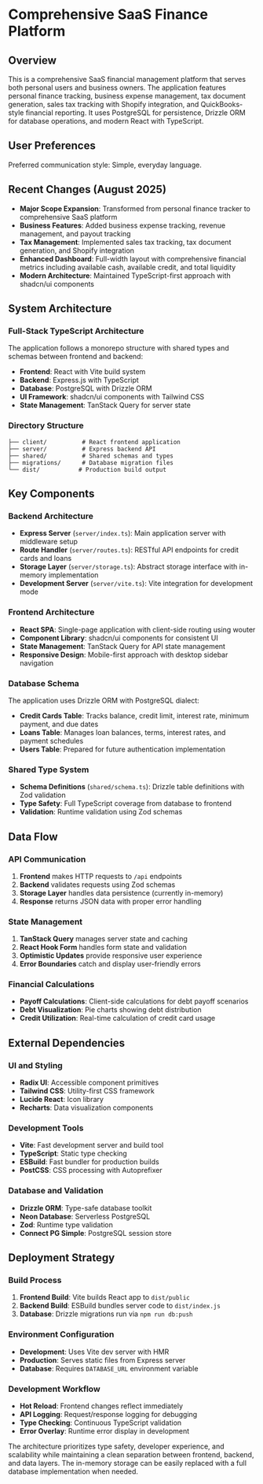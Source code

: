 # Comprehensive SaaS Finance Platform

## Overview

This is a comprehensive SaaS financial management platform that serves both personal users and business owners. The application features personal finance tracking, business expense management, tax document generation, sales tax tracking with Shopify integration, and QuickBooks-style financial reporting. It uses PostgreSQL for persistence, Drizzle ORM for database operations, and modern React with TypeScript.

## User Preferences

Preferred communication style: Simple, everyday language.

## Recent Changes (August 2025)
- **Major Scope Expansion**: Transformed from personal finance tracker to comprehensive SaaS platform
- **Business Features**: Added business expense tracking, revenue management, and payout tracking
- **Tax Management**: Implemented sales tax tracking, tax document generation, and Shopify integration
- **Enhanced Dashboard**: Full-width layout with comprehensive financial metrics including available cash, available credit, and total liquidity
- **Modern Architecture**: Maintained TypeScript-first approach with shadcn/ui components

## System Architecture

### Full-Stack TypeScript Architecture
The application follows a monorepo structure with shared types and schemas between frontend and backend:
- **Frontend**: React with Vite build system
- **Backend**: Express.js with TypeScript
- **Database**: PostgreSQL with Drizzle ORM
- **UI Framework**: shadcn/ui components with Tailwind CSS
- **State Management**: TanStack Query for server state

### Directory Structure
```
├── client/          # React frontend application
├── server/          # Express backend API
├── shared/          # Shared schemas and types
├── migrations/      # Database migration files
└── dist/           # Production build output
```

## Key Components

### Backend Architecture
- **Express Server** (`server/index.ts`): Main application server with middleware setup
- **Route Handler** (`server/routes.ts`): RESTful API endpoints for credit cards and loans
- **Storage Layer** (`server/storage.ts`): Abstract storage interface with in-memory implementation
- **Development Server** (`server/vite.ts`): Vite integration for development mode

### Frontend Architecture
- **React SPA**: Single-page application with client-side routing using wouter
- **Component Library**: shadcn/ui components for consistent UI
- **State Management**: TanStack Query for API state management
- **Responsive Design**: Mobile-first approach with desktop sidebar navigation

### Database Schema
The application uses Drizzle ORM with PostgreSQL dialect:
- **Credit Cards Table**: Tracks balance, credit limit, interest rate, minimum payment, and due dates
- **Loans Table**: Manages loan balances, terms, interest rates, and payment schedules
- **Users Table**: Prepared for future authentication implementation

### Shared Type System
- **Schema Definitions** (`shared/schema.ts`): Drizzle table definitions with Zod validation
- **Type Safety**: Full TypeScript coverage from database to frontend
- **Validation**: Runtime validation using Zod schemas

## Data Flow

### API Communication
1. **Frontend** makes HTTP requests to `/api` endpoints
2. **Backend** validates requests using Zod schemas
3. **Storage Layer** handles data persistence (currently in-memory)
4. **Response** returns JSON data with proper error handling

### State Management
1. **TanStack Query** manages server state and caching
2. **React Hook Form** handles form state and validation
3. **Optimistic Updates** provide responsive user experience
4. **Error Boundaries** catch and display user-friendly errors

### Financial Calculations
- **Payoff Calculations**: Client-side calculations for debt payoff scenarios
- **Debt Visualization**: Pie charts showing debt distribution
- **Credit Utilization**: Real-time calculation of credit card usage

## External Dependencies

### UI and Styling
- **Radix UI**: Accessible component primitives
- **Tailwind CSS**: Utility-first CSS framework
- **Lucide React**: Icon library
- **Recharts**: Data visualization components

### Development Tools
- **Vite**: Fast development server and build tool
- **TypeScript**: Static type checking
- **ESBuild**: Fast bundler for production builds
- **PostCSS**: CSS processing with Autoprefixer

### Database and Validation
- **Drizzle ORM**: Type-safe database toolkit
- **Neon Database**: Serverless PostgreSQL
- **Zod**: Runtime type validation
- **Connect PG Simple**: PostgreSQL session store

## Deployment Strategy

### Build Process
1. **Frontend Build**: Vite builds React app to `dist/public`
2. **Backend Build**: ESBuild bundles server code to `dist/index.js`
3. **Database**: Drizzle migrations run via `npm run db:push`

### Environment Configuration
- **Development**: Uses Vite dev server with HMR
- **Production**: Serves static files from Express server
- **Database**: Requires `DATABASE_URL` environment variable

### Development Workflow
- **Hot Reload**: Frontend changes reflect immediately
- **API Logging**: Request/response logging for debugging
- **Type Checking**: Continuous TypeScript validation
- **Error Overlay**: Runtime error display in development

The architecture prioritizes type safety, developer experience, and scalability while maintaining a clean separation between frontend, backend, and data layers. The in-memory storage can be easily replaced with a full database implementation when needed.